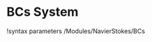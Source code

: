 <!-- MOOSE Documentation Stub: Remove this when content is added. -->

# BCs System
!syntax parameters /Modules/NavierStokes/BCs

